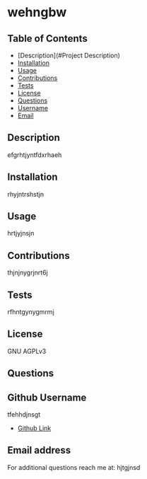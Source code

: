 # wehngbw

## Table of Contents

* [Description](#Project Description)
* [Installation](#Installation)
* [Usage](#Usage)
* [Contributions](#Contributions)
* [Tests](#Tests)
* [License](#License)
* [Questions](#Questions)
* [Username](#Username)
* [Email](#Email)

## Description
 efgrhtjyntfdxrhaeh

## Installation
 rhyjntrshstjn

## Usage
 hrtjyjnsjn

## Contributions
 thjnjnygrjnrt6j

## Tests
 rfhntgynygmrmj

## License
 GNU AGPLv3

## Questions

## Github Username 
 tfehhdjnsgt

* [Github Link](https://github.com/tfehhdjnsgt)

## Email address
For additional questions reach me at: hjtgjnsd